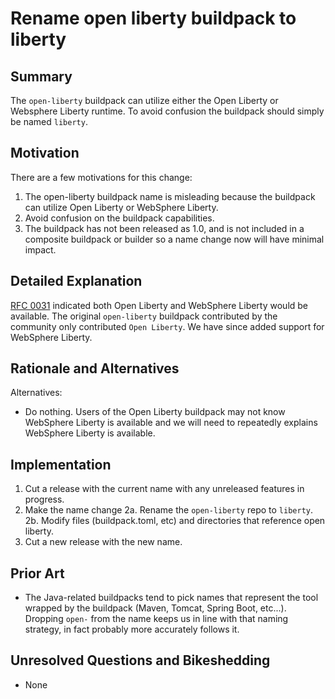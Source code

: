 # Rename open liberty buildpack to liberty

## Summary

The `open-liberty` buildpack can utilize either the Open Liberty or Websphere Liberty runtime.  To avoid confusion the buildpack should simply be named `liberty`.

## Motivation

There are a few motivations for this change:

1. The open-liberty buildpack name is misleading because the buildpack can utilize Open Liberty or WebSphere Liberty.  
2. Avoid confusion on the buildpack capabilities.
3. The buildpack has not been released as 1.0, and is not included in a composite buildpack or builder so a name change now will have minimal impact.  

## Detailed Explanation

[RFC 0031](https://github.com/paketo-buildpacks/rfcs/blob/main/text/0031-liberty-buildpack.md) indicated both Open Liberty and WebSphere Liberty would be available.  The
original `open-liberty` buildpack contributed by the community only contributed `Open Liberty`.  We have since added support for WebSphere Liberty.     


## Rationale and Alternatives

Alternatives:

- Do nothing. Users of the Open Liberty buildpack may not know WebSphere Liberty is available and we will need to repeatedly explains WebSphere Liberty is available.  

## Implementation

1. Cut a release with the current name with any unreleased features in progress.  
2. Make the name change
	2a. Rename the `open-liberty` repo to `liberty`.
	2b. Modify files (buildpack.toml, etc) and directories that reference open liberty.  
3. Cut a new release with the new name.  

## Prior Art

- The Java-related buildpacks tend to pick names that represent the tool wrapped by the buildpack (Maven, Tomcat, Spring Boot, etc...). 
Dropping `open-` from the name keeps us in line with that naming strategy, in fact probably more accurately follows it.

## Unresolved Questions and Bikeshedding

- None